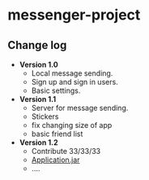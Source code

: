 # messenger-project

## Change log

- **Version 1.0**
  - Local message sending. 
  - Sign up and sign in users. 
  - Basic settings.     
- **Version 1.1**
  - Server for message sending.  
  - Stickers 
  - fix changing size of app
  - basic friend list  
- **Version 1.2**
  - Contribute 33/33/33
  - [Application.jar](target/messenger-project-1.0-SNAPSHOT-jar-with-dependencies.jar)
  - ....
